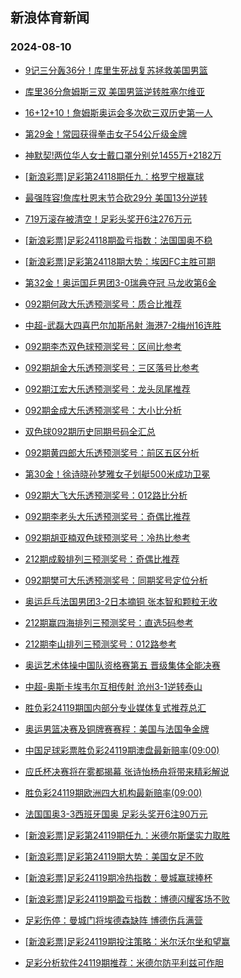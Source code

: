## 新浪体育新闻 
### 2024-08-10

+ [9记三分轰36分！库里生死战复苏拯救美国男篮](https://sports.sina.com.cn/basketball/nba/2024-08-09/doc-inchywqs6040290.shtml)

+ [库里36分詹姆斯三双 美国男篮逆转胜塞尔维亚](https://sports.sina.com.cn/basketball/nba/2024-08-09/doc-inchywqs6031958.shtml)

+ [16+12+10！詹姆斯奥运会多次砍三双历史第一人](https://sports.sina.com.cn/basketball/nba/2024-08-09/doc-inchywqn1064152.shtml)

+ [第29金！常园获得拳击女子54公斤级金牌](https://sports.sina.com.cn/others/boxing/2024-08-09/doc-inchywqp7837665.shtml)

+ [神默契!两位华人女士戴口罩分别兑1455万+2182万](https://sports.sina.com.cn/l/2024-08-09/doc-inchywqs6030621.shtml)

+ [[新浪彩票]足彩第24118期任九：格罗宁根赢球](https://sports.sina.com.cn/l/2024-08-09/doc-inchzawm7714666.shtml)

+ [最强阵容!詹库杜恩末节合砍29分 美国13分逆转](https://sports.sina.com.cn/basketball/nba/2024-08-09/doc-inchywqu2815969.shtml)

+ [719万滚存被清空！足彩头奖开6注276万元](https://sports.sina.com.cn/l/2024-08-09/doc-inchywqn1059733.shtml)

+ [[新浪彩票]足彩24118期盈亏指数：法国国奥不稳](https://sports.sina.com.cn/l/2024-08-09/doc-inchzawm7716687.shtml)

+ [[新浪彩票]足彩第24118期大势：埃因FC主胜可期](https://sports.sina.com.cn/l/2024-08-09/doc-inchzaws2708096.shtml)

+ [第32金！奥运国乒男团3-0瑞典夺冠 马龙收第6金](https://sports.sina.com.cn/others/pingpang/2024-08-09/doc-inciakrv7213991.shtml)

+ [092期何政大乐透预测奖号：质合比推荐](https://sports.sina.com.cn/l/2024-08-09/doc-inchzpnf7587770.shtml)

+ [中超-武磊大四喜巴尔加斯吊射 海港7-2梅州16连胜](https://sports.sina.com.cn/china/j/2024-08-09/doc-inciakry5439659.shtml)

+ [092期李杰双色球预测奖号：区间比参考](https://sports.sina.com.cn/l/2024-08-09/doc-inchzpnn2589808.shtml)

+ [092期胡金大乐透预测奖号：三区落号比参考](https://sports.sina.com.cn/l/2024-08-09/doc-inchzpnn2585555.shtml)

+ [092期江宏大乐透预测奖号：龙头凤尾推荐](https://sports.sina.com.cn/l/2024-08-09/doc-inchzpnf7588129.shtml)

+ [092期金成大乐透预测奖号：大小比分析](https://sports.sina.com.cn/l/2024-08-09/doc-inchzpnf7588272.shtml)

+ [双色球092期历史同期号码全汇总](https://sports.sina.com.cn/l/2024-08-09/doc-inchzpnn2580284.shtml)

+ [092期黄四郎大乐透预测奖号：前区五区分析](https://sports.sina.com.cn/l/2024-08-09/doc-inchzpnk5808450.shtml)

+ [第30金！徐诗晓孙梦雅女子划艇500米成功卫冕](https://sports.sina.com.cn/others/canoeing/2024-08-09/doc-inchzyae5650779.shtml)

+ [092期大飞大乐透预测奖号：012路比分析](https://sports.sina.com.cn/l/2024-08-09/doc-inchzpnf7587223.shtml)

+ [092期李老头大乐透预测奖号：奇偶比推荐](https://sports.sina.com.cn/l/2024-08-09/doc-inchzpnk5809390.shtml)

+ [092期胡亚楠双色球预测奖号：冷热比参考](https://sports.sina.com.cn/l/2024-08-09/doc-inchzpnk5813002.shtml)

+ [212期成毅排列三预测奖号：奇偶比推荐](https://sports.sina.com.cn/l/2024-08-09/doc-inchzpnk5799751.shtml)

+ [092期樊可大乐透预测奖号：同期奖号定位分析](https://sports.sina.com.cn/l/2024-08-09/doc-inchzpnf7587470.shtml)

+ [奥运乒乓法国男团3-2日本摘铜 张本智和颗粒无收](https://sports.sina.com.cn/others/pingpang/2024-08-09/doc-inchzxzy0657333.shtml)

+ [212期赢四海排列三预测奖号：直选5码参考](https://sports.sina.com.cn/l/2024-08-09/doc-inchzpnk5802311.shtml)

+ [212期李山排列三预测奖号：012路参考](https://sports.sina.com.cn/l/2024-08-09/doc-inchzpnk5801188.shtml)

+ [奥运艺术体操中国队资格赛第五 晋级集体全能决赛](https://sports.sina.com.cn/others/eurythmics/2024-08-09/doc-inciaeix7297624.shtml)

+ [中超-奥斯卡埃韦尔互相传射 沧州3-1逆转泰山](https://sports.sina.com.cn/china/j/2024-08-09/doc-inciaksa2217245.shtml)

+ [胜负彩24119期国内部分专业媒体复式推荐总汇](https://sports.sina.com.cn/l/2024-08-09/doc-inchzieq2660348.shtml)

+ [奥运男篮决赛及铜牌赛赛程：美国与法国争金牌](https://sports.sina.com.cn/basketball/nba/2024-08-09/doc-inciaeke2298984.shtml)

+ [中国足球彩票胜负彩24119期澳盘最新赔率(09:00)](https://sports.sina.com.cn/l/2024-08-09/doc-inchzpne0810429.shtml)

+ [应氏杯决赛将在雾都揭幕 张诗怡杨舟将带来精彩解说](https://sports.sina.com.cn/go/2024-08-09/doc-inchziei7676384.shtml)

+ [胜负彩24119期欧洲四大机构最新赔率(09:00)](https://sports.sina.com.cn/l/2024-08-09/doc-inchzpnk5794418.shtml)

+ [法国国奥3-3西班牙国奥 足彩头奖开6注90万元](https://sports.sina.com.cn/l/2024-08-10/doc-incicfvk0004727.shtml)

+ [[新浪彩票]足彩第24119期任九：米德尔斯堡实力取胜](https://sports.sina.com.cn/l/2024-08-10/doc-incicfvs1799790.shtml)

+ [[新浪彩票]足彩第24119期大势：美国女足不败](https://sports.sina.com.cn/l/2024-08-10/doc-incicfvi9998923.shtml)

+ [[新浪彩票]足彩24119期冷热指数：曼城赢球捧杯](https://sports.sina.com.cn/l/2024-08-10/doc-incicfvm6765183.shtml)

+ [[新浪彩票]足彩24119期盈亏指数：博德闪耀客场不败](https://sports.sina.com.cn/l/2024-08-10/doc-incicfvs1801130.shtml)

+ [足彩伤停：曼城门将埃德森缺阵 博德伤兵满营](https://sports.sina.com.cn/l/2024-08-09/doc-inchztuk2490165.shtml)

+ [[新浪彩票]足彩24119期投注策略：米尔沃尔坐和望赢](https://sports.sina.com.cn/l/2024-08-10/doc-incicfvm6764468.shtml)

+ [足彩分析软件24119期推荐：米德尔防平利兹可作胆](https://sports.sina.com.cn/l/2024-08-10/doc-incicfvq5025183.shtml)

